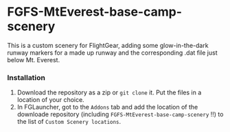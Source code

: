 # FGFS-MtEverest-base-camp-scenery
This is a custom scenery for FlightGear, adding some glow-in-the-dark runway markers for a made up runway and the corresponding .dat file just below Mt. Everest. 

### Installation

1. Download the repository as a zip or `git clone` it. Put the files in a location of your choice.
2. In FGLauncher, got to the `Addons` tab and add the location of the downloade repository (including `FGFS-MtEverest-base-camp-scenery` !!) to the list of `Custom Scenery locations`.
